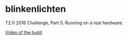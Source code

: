 # blinkenlichten

T2.fi 2016 Challenge, Part 5. Running on a real hardware.

[Video of the build](https://www.youtube.com/watch?v=dFxY8FlTpVg)
